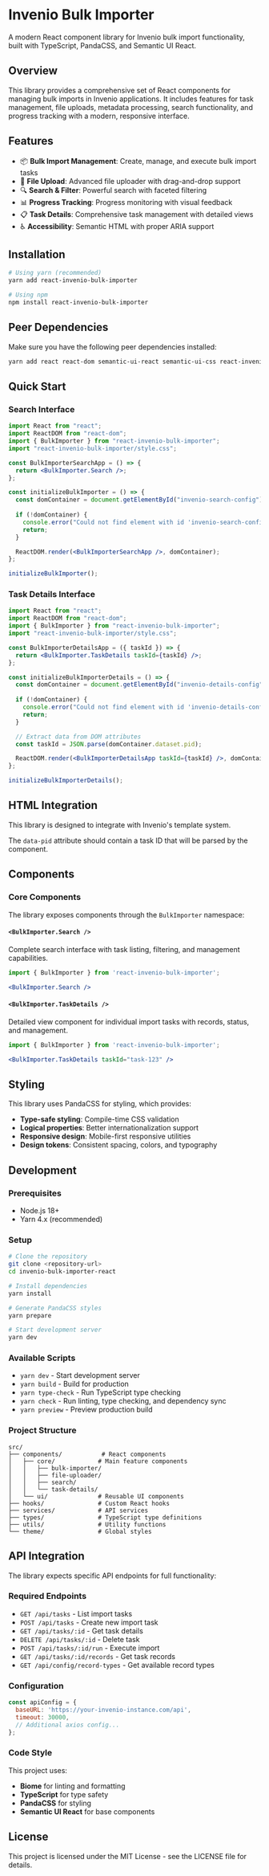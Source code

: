 # Invenio Bulk Importer

A modern React component library for Invenio bulk import functionality, built with TypeScript, PandaCSS, and Semantic UI React.

## Overview

This library provides a comprehensive set of React components for managing bulk imports in Invenio applications. It includes features for task management, file uploads, metadata processing, search functionality, and progress tracking with a modern, responsive interface.

## Features

- 📦 **Bulk Import Management**: Create, manage, and execute bulk import tasks
- 📁 **File Upload**: Advanced file uploader with drag-and-drop support
- 🔍 **Search & Filter**: Powerful search with faceted filtering
- 📊 **Progress Tracking**: Progress monitoring with visual feedback
- 📋 **Task Details**: Comprehensive task management with detailed views
- ♿ **Accessibility**: Semantic HTML with proper ARIA support

## Installation

```bash
# Using yarn (recommended)
yarn add react-invenio-bulk-importer

# Using npm
npm install react-invenio-bulk-importer
```

## Peer Dependencies

Make sure you have the following peer dependencies installed:

```bash
yarn add react react-dom semantic-ui-react semantic-ui-css react-invenio-forms
```

## Quick Start

### Search Interface

```jsx
import React from "react";
import ReactDOM from "react-dom";
import { BulkImporter } from "react-invenio-bulk-importer";
import "react-invenio-bulk-importer/style.css";

const BulkImporterSearchApp = () => {
  return <BulkImporter.Search />;
};

const initializeBulkImporter = () => {
  const domContainer = document.getElementById("invenio-search-config");
  
  if (!domContainer) {
    console.error("Could not find element with id 'invenio-search-config'");
    return;
  }

  ReactDOM.render(<BulkImporterSearchApp />, domContainer);
};

initializeBulkImporter();
```

### Task Details Interface

```jsx
import React from "react";
import ReactDOM from "react-dom";
import { BulkImporter } from "react-invenio-bulk-importer";
import "react-invenio-bulk-importer/style.css";

const BulkImporterDetailsApp = ({ taskId }) => {
  return <BulkImporter.TaskDetails taskId={taskId} />;
};

const initializeBulkImporterDetails = () => {
  const domContainer = document.getElementById("invenio-details-config");
  
  if (!domContainer) {
    console.error("Could not find element with id 'invenio-details-config'");
    return;
  }

  // Extract data from DOM attributes
  const taskId = JSON.parse(domContainer.dataset.pid);

  ReactDOM.render(<BulkImporterDetailsApp taskId={taskId} />, domContainer);
};

initializeBulkImporterDetails();
```

## HTML Integration

This library is designed to integrate with Invenio's template system.

The `data-pid` attribute should contain a task ID that will be parsed by the component.

## Components

### Core Components

The library exposes components through the `BulkImporter` namespace:

#### `<BulkImporter.Search />`
Complete search interface with task listing, filtering, and management capabilities.

```jsx
import { BulkImporter } from 'react-invenio-bulk-importer';

<BulkImporter.Search />
```

#### `<BulkImporter.TaskDetails />`
Detailed view component for individual import tasks with records, status, and management.

```jsx
import { BulkImporter } from 'react-invenio-bulk-importer';

<BulkImporter.TaskDetails taskId="task-123" />
```

## Styling

This library uses PandaCSS for styling, which provides:

- **Type-safe styling**: Compile-time CSS validation
- **Logical properties**: Better internationalization support
- **Responsive design**: Mobile-first responsive utilities
- **Design tokens**: Consistent spacing, colors, and typography

## Development

### Prerequisites

- Node.js 18+ 
- Yarn 4.x (recommended)

### Setup

```bash
# Clone the repository
git clone <repository-url>
cd invenio-bulk-importer-react

# Install dependencies
yarn install

# Generate PandaCSS styles
yarn prepare

# Start development server
yarn dev
```

### Available Scripts

- `yarn dev` - Start development server
- `yarn build` - Build for production
- `yarn type-check` - Run TypeScript type checking
- `yarn check` - Run linting, type checking, and dependency sync
- `yarn preview` - Preview production build

### Project Structure

```
src/
├── components/           # React components
│   ├── core/            # Main feature components
│   │   ├── bulk-importer/
│   │   ├── file-uploader/
│   │   ├── search/
│   │   └── task-details/
│   └── ui/              # Reusable UI components
├── hooks/               # Custom React hooks
├── services/            # API services
├── types/               # TypeScript type definitions
├── utils/               # Utility functions
└── theme/               # Global styles
```

## API Integration

The library expects specific API endpoints for full functionality:

### Required Endpoints

- `GET /api/tasks` - List import tasks
- `POST /api/tasks` - Create new import task
- `GET /api/tasks/:id` - Get task details
- `DELETE /api/tasks/:id` - Delete task
- `POST /api/tasks/:id/run` - Execute import
- `GET /api/tasks/:id/records` - Get task records
- `GET /api/config/record-types` - Get available record types

### Configuration

```jsx
const apiConfig = {
  baseURL: 'https://your-invenio-instance.com/api',
  timeout: 30000,
  // Additional axios config...
};
```

### Code Style

This project uses:

- **Biome** for linting and formatting
- **TypeScript** for type safety
- **PandaCSS** for styling
- **Semantic UI React** for base components

## License

This project is licensed under the MIT License - see the LICENSE file for details.

